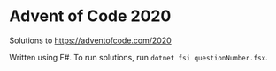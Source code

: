 # Advent of Code 2020

Solutions to https://adventofcode.com/2020

Written using F#. To run solutions, run `dotnet fsi questionNumber.fsx`.